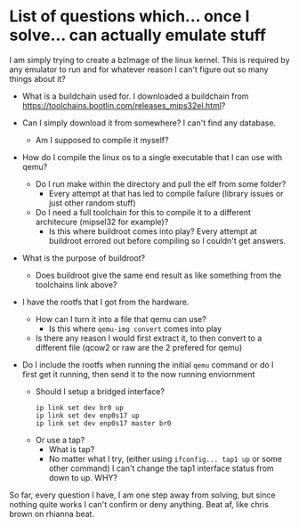 # List of questions which... once I solve... can actually emulate stuff
I am simply trying to create a bzImage of the linux kernel. This is required by any emulator to run and for whatever reason I can't figure out so many things about it?

- What is a buildchain used for. I downloaded a buildchain from https://toolchains.bootlin.com/releases_mips32el.html?

- Can I simply download it from somewhere? I can't find any database.
    - Am I supposed to compile it myself?

- How do I compile the linux os to a single executable that I can use with qemu?
    - Do I run make within the directory and pull the elf from some folder?
        - Every attempt at that has led to compile failure (library issues or just other random stuff)  
    - Do I need a full toolchain for this to compile it to a different architecure (mipsel32 for example)?
        - Is this where buildroot comes into play? Every attempt at buildroot errored out before compiling so I couldn't get answers.
- What is the purpose of buildroot?
    - Does buildroot give the same end result as like something from the toolchains link above?
   
- I have the rootfs that I got from the hardware.
    - How can I turn it into a file that qemu can use?
        - Is this where `qemu-img convert` comes into play
    - Is there any reason I would first extract it, to then convert to a different file (qcow2 or raw are the 2 prefered for qemu)

- Do I include the rootfs when running the initial `qemu` command or do I first get it running, then send it to the now running enviornment
    - Should I setup a bridged interface?
         ```ip link add name br0 type bridge
         ip link set dev br0 up
         ip link set dev enp0s17 up
         ip link set dev enp0s17 master br0
         ```
    - Or use a tap?
        - What is tap?
        - No matter what I try, (either using  `ifconfig... tap1 up` or some other command) I can't change the tap1 interface status from down to up. WHY? 
  
So far, every question I have, I am one step away from solving, but since nothing quite works I can't confirm or deny anything. Beat af, like chris brown on rhianna beat.
